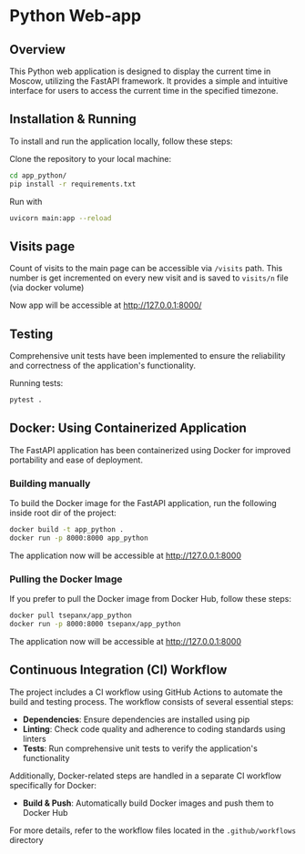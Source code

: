# Python Web-app

## Overview

This Python web application is designed to display the current time in Moscow, utilizing the FastAPI framework. It provides a simple and intuitive interface for users to access the current time in the specified timezone.

## Installation & Running

To install and run the application locally, follow these steps:

Clone the repository to your local machine:

```bash
cd app_python/
pip install -r requirements.txt
```

Run with 
```bash
uvicorn main:app --reload
```

## Visits page

Count of visits to the main page can be accessible via `/visits` path.
This number is get incremented on every new visit and is saved to `visits/n` file (via docker volume)

Now app will be accessible at http://127.0.0.1:8000/

## Testing

Comprehensive unit tests have been implemented to ensure the reliability and correctness of the application's functionality.

Running tests:

```bash
pytest .
```

## Docker: Using Containerized Application

The FastAPI application has been containerized using Docker for improved portability and ease of deployment.

### Building manually

To build the Docker image for the FastAPI application, run the following inside root dir of the project:

```bash
docker build -t app_python .
docker run -p 8000:8000 app_python
```

The application now will be accessible at http://127.0.0.1:8000

### Pulling the Docker Image

If you prefer to pull the Docker image from Docker Hub, follow these steps:

```bash
docker pull tsepanx/app_python
docker run -p 8000:8000 tsepanx/app_python
```


The application now will be accessible at http://127.0.0.1:8000

## Continuous Integration (CI) Workflow

The project includes a CI workflow using GitHub Actions to automate the build and testing process. The workflow consists of several essential steps:

- **Dependencies**: Ensure dependencies are installed using pip
- **Linting**: Check code quality and adherence to coding standards using linters
- **Tests**: Run comprehensive unit tests to verify the application's functionality

Additionally, Docker-related steps are handled in a separate CI workflow specifically for Docker:

- **Build & Push**: Automatically build Docker images and push them to Docker Hub

For more details, refer to the workflow files located in the `.github/workflows` directory
